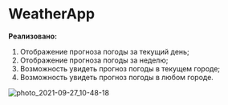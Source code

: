 # WeatherApp

**Реализовано:**
1. Отображение прогноза погоды за текущий день;
2. Отображение прогноза погоды за неделю;
3. Возможность увидеть прогноз погоды в текущем городе;
4. Возможность увидеть прогноз погоды в любом городе.

![photo_2021-09-27_10-48-18](https://user-images.githubusercontent.com/15912075/134866422-a368c544-2961-443f-927c-265d3c7f5047.jpg)
